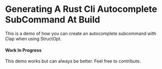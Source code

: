# Generating A Rust Cli Autocomplete SubCommand At Build

This is a demo of how you can create an autocomplete subcommand with Clap when using StructOpt.


#### Work In Progress
This demo works but can always be better.  Feel free to contribute.


